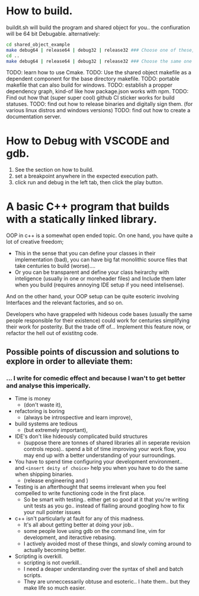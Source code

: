# How to build.
buildit.sh will build the program and shared object for you.. the confiuration will be 64 bit Debugable.
alternatively:

``` bash
cd shared_object_example
make debug64 | release64 | debug32 | release32 ### Choose one of these, don't be dumb and copy the whole line..
cd ..
make debug64 | release64 | debug32 | release32 ### Choose the same one you picked above..
```
TODO: learn how to use Cmake.
TODO: Use the shared object makefile as a dependent component for the base directory makefile. 
TODO: portable makefile that can also build for windows.
TODO: establish a propper dependency graph, kind-of like how package.json works with npm.
TODO: Find out how that (super super cool) github CI sticker works for build statuses.
TODO: find out how to release binaries and digitally sign them. (for various linux distros and windows versions)
TODO: find out how to create a documentation server.

# How to Debug with VSCODE and gdb.

1. See the section on how to build.
2. set a breakpoint anywhere in the expected execution path.
3. click run and debug in the left tab, then click the play button.

# A basic C++ program that builds with a statically linked library.
OOP in c++ is a somewhat open ended topic. 
On one hand, you have quite a lot of creative freedom; 
- This in the sense that you can define your classes in their implementation (bad), you can have big fat monolithic source files that take centuries to build (worse)....
- Or you can be transparent and define your class heirarchy with inteligence (usually in one or moreheader files) and Include them later when you build (requires annoying IDE setup if you need intelisense).

And on the other hand, your OOP setup can be quite esoteric involving Interfaces and the relevant factories, and so on.

Developers who have grappeled with hideous code bases (usually the same people responsible for their existence) could work for centuries simplifying their work for posterity. But the trade off of... Implement this feature now, or refactor the hell out of existitng code.

## Possible points of discussion and solutions to explore in order to alleviate them:
### ... I write for comedic effect and because I wan't to get better and analyse this imperically.

- Time is money 
    - (don't waste it), 
- refactoring is boring 
    - (always be introspective and learn improve), 
- build systems are tedious 
    - (but extremely important), 
- IDE's don't like hideously complicated build structures 
    - (suppose there are tonnes of shared libraries all in seperate revision controls repos).. spend a bit of time improving your work flow, you may end up with a better understanding of your surroundings.
- You have to spend time configuring your development environment.. and `<insert deity of choice>` help you when you have to do the same when shipping binaries.
    - (release engineering and )
- Testing is an afterthought that seems irrelevant when you feel compelled to write functioning code in the first place.
    - So be smart with testing.. either get so good at it that you're writing unit tests as you go.. instead of flailing around googling how to fix your null pointer issues
- c++ isn't particularly at fault for any of this madness.
    - It's all about getting better at doing your job.. 
    - some people love using gdb on the command line, vim for development, and iteractive rebasing.
    - I actively avoided most of these things, and slowly coming around to actually becoming better.
- Scripting is overkill.
    - scripting is not overkill.. 
    - I need a deaper understanding over the syntax of shell and batch scripts.
    - They are unneccessarily obtuse and esoteric.. I hate them.. but they make life so much easier.